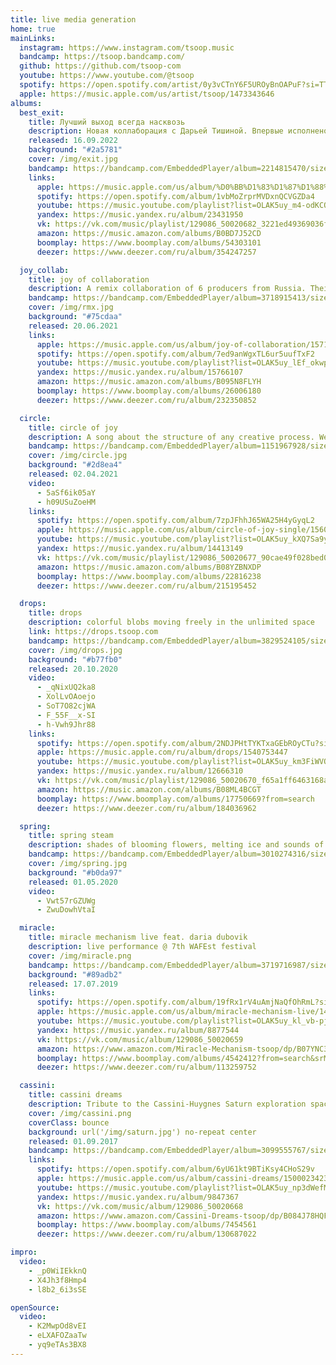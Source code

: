 ```yaml
---
title: live media generation
home: true
mainLinks:
  instagram: https://www.instagram.com/tsoop.music
  bandcamp: https://tsoop.bandcamp.com/
  github: https://github.com/tsoop-com
  youtube: https://www.youtube.com/@tsoop 
  spotify: https://open.spotify.com/artist/0y3vCTnY6F5UROyBnOAPuF?si=TTC8BaneT0egl9Ek9Z11Hw
  apple: https://music.apple.com/us/artist/tsoop/1473343646
albums:
  best_exit:
    title: Лучший выход всегда насквозь
    description: Новая коллаборация с Дарьей Тишиной. Впервые исполнено вживую на Чтецах весной 2022 года.
    released: 16.09.2022
    background: "#2a5781"
    cover: /img/exit.jpg
    bandcamp: https://bandcamp.com/EmbeddedPlayer/album=2214815470/size=large/bgcol=ffffff/linkcol=0687f5/artwork=none/transparent=true/
    links:
      apple: https://music.apple.com/us/album/%D0%BB%D1%83%D1%87%D1%88%D0%B8%D0%B9-%D0%B2%D1%8B%D1%85%D0%BE%D0%B4-%D0%B2%D1%81%D0%B5%D0%B3%D0%B4%D0%B0-%D0%BD%D0%B0%D1%81%D0%BA%D0%B2%D0%BE%D0%B7%D1%8C-feat-daria-tishina-single/1646003822
      spotify: https://open.spotify.com/album/1vbMoZrprMVDxnQCVGZDa4
      youtube: https://music.youtube.com/playlist?list=OLAK5uy_m4-odKCOlPlX08_btp1iqsJldAY34TaDg
      yandex: https://music.yandex.ru/album/23431950
      vk: https://vk.com/music/playlist/129086_50020682_3221ed49369036f3a4
      amazon: https://music.amazon.com/albums/B0BD7J52CD
      boomplay: https://www.boomplay.com/albums/54303101
      deezer: https://www.deezer.com/ru/album/354247257

  joy_collab:
    title: joy of collaboration
    description: A remix collaboration of 6 producers from Russia. Their takes on the Circle of Joy single - diverse, fun and very intense. Let's dance!
    bandcamp: https://bandcamp.com/EmbeddedPlayer/album=3718915413/size=large/bgcol=ffffff/linkcol=0687f5/artwork=none/transparent=true/
    cover: /img/rmx.jpg
    background: "#75cdaa"
    released: 20.06.2021
    links:
      apple: https://music.apple.com/us/album/joy-of-collaboration/1571038664
      spotify: https://open.spotify.com/album/7ed9anWgxTL6ur5uufTxF2
      youtube: https://music.youtube.com/playlist?list=OLAK5uy_lEf_okwpcVgDxw1ApY9U2wYQe8e1eV1II
      yandex: https://music.yandex.ru/album/15766107
      amazon: https://music.amazon.com/albums/B095N8FLYH
      boomplay: https://www.boomplay.com/albums/26006180
      deezer: https://www.deezer.com/ru/album/232350852

  circle:
    title: circle of joy
    description: A song about the structure of any creative process. We’re noting all the steps tou need to go through in order to realise any idea. From just a simple sketch to the final presentation. And having fun with every step made in this beautiful journey.
    bandcamp: https://bandcamp.com/EmbeddedPlayer/album=1151967928/size=large/bgcol=ffffff/linkcol=0687f5/artwork=none/transparent=true/
    cover: /img/circle.jpg
    background: "#2d8ea4"
    released: 02.04.2021
    video:
      - 5aSf6ik05aY
      - h09USuZoeHM
    links:
      spotify: https://open.spotify.com/album/7zpJFhhJ65WA25H4yGyqL2
      apple: https://music.apple.com/us/album/circle-of-joy-single/1560696968
      youtube: https://music.youtube.com/playlist?list=OLAK5uy_kXQ7Sa9y7Rm-xTqHgEn7jYaBwTtQ26ptc
      yandex: https://music.yandex.ru/album/14413149
      vk: https://vk.com/music/playlist/129086_50020677_90cae49f028bed02d8
      amazon: https://music.amazon.com/albums/B08YZBNXDP
      boomplay: https://www.boomplay.com/albums/22816238
      deezer: https://www.deezer.com/ru/album/215195452

  drops:
    title: drops
    description: colorful blobs moving freely in the unlimited space
    link: https://drops.tsoop.com
    bandcamp: https://bandcamp.com/EmbeddedPlayer/album=3829524105/size=large/bgcol=ffffff/linkcol=0687f5/artwork=none/transparent=true/
    cover: /img/drops.jpg
    background: "#b77fb0"
    released: 20.10.2020
    video:
      - _qNixUQ2ka8
      - XolLvOAoejo
      - SoT7O82cjWA
      - F_55F__x-SI
      - h-Vwh9Jhr88
    links:
      spotify: https://open.spotify.com/album/2NDJPHtTYKTxaGEbROyCTu?si=zMtr_Bw-TmKTC1QoB61AOw
      apple: https://music.apple.com/ru/album/drops/1540753447
      youtube: https://music.youtube.com/playlist?list=OLAK5uy_km3FiWVOIj91gJ7-okHSn8XUsKl0T1YW8
      yandex: https://music.yandex.ru/album/12666310
      vk: https://vk.com/music/playlist/129086_50020670_f65a1ff6463168a5fc
      amazon: https://music.amazon.com/albums/B08ML4BCGT
      boomplay: https://www.boomplay.com/albums/17750669?from=search
      deezer: https://www.deezer.com/ru/album/184036962

  spring:
    title: spring steam
    description: shades of blooming flowers, melting ice and sounds of our souls’ inner strings
    bandcamp: https://bandcamp.com/EmbeddedPlayer/album=3010274316/size=large/bgcol=ffffff/linkcol=0687f5/artwork=none/transparent=true/
    cover: /img/spring.jpg
    background: "#b0da97"
    released: 01.05.2020
    video:
      - Vwt57rGZUWg
      - ZwuDowhVtaI

  miracle:
    title: miracle mechanism live feat. daria dubovik
    description: live performance @ 7th WAFEst festival
    cover: /img/miracle.png
    bandcamp: https://bandcamp.com/EmbeddedPlayer/album=3719716987/size=large/bgcol=89adb2/linkcol=0687f5/artwork=none/transparent=true/
    background: "#89adb2"
    released: 17.07.2019
    links:
      spotify: https://open.spotify.com/album/19fRx1rV4uAmjNaQfOhRmL?si=ub-kiO77Q-mrk-X8sRTLPQ
      apple: https://music.apple.com/us/album/miracle-mechanism-live/1483671339
      youtube: https://music.youtube.com/playlist?list=OLAK5uy_kl_vb-pjGJRV3v5fBA1ZtbvERuit87vsk
      yandex: https://music.yandex.ru/album/8877544
      vk: https://vk.com/music/album/129086_50020659
      amazon: https://www.amazon.com/Miracle-Mechanism-tsoop/dp/B07YNC3KBX/ref=sr_1_1?keywords=tsoop&qid=1577706006&s=dmusic&sr=1-1
      boomplay: https://www.boomplay.com/albums/4542412?from=search&srModel=COPYLINK&srList=WEB
      deezer: https://www.deezer.com/ru/album/113259752

  cassini:
    title: cassini dreams
    description: Tribute to the Cassini-Huygnes Saturn exploration space mission
    cover: /img/cassini.png
    coverClass: bounce
    background: url('/img/saturn.jpg') no-repeat center
    released: 01.09.2017
    bandcamp: https://bandcamp.com/EmbeddedPlayer/album=3099555767/size=large/bgcol=ffffff/linkcol=0687f5/artwork=none/transparent=true/
    links:
      spotify: https://open.spotify.com/album/6yU61kt9BTiKsy4CHoS29v
      apple: https://music.apple.com/us/album/cassini-dreams/1500023423
      youtube: https://music.youtube.com/playlist?list=OLAK5uy_np3dWefMN3gkTgpdhz5FyaInVb3z5-MZk
      yandex: https://music.yandex.ru/album/9847367
      vk: https://vk.com/music/album/129086_50020668
      amazon: https://www.amazon.com/Cassini-Dreams-tsoop/dp/B084J78HQF
      boomplay: https://www.boomplay.com/albums/7454561
      deezer: https://www.deezer.com/ru/album/130687022

impro:
  video:
    - _p0WiIEkknQ
    - X4Jh3f8Hmp4
    - l8b2_6i3sSE

openSource:
  video:
    - K2MwpOd8vEI
    - eLXAFOZaaTw
    - yq9eTAs3BX8
---
```


<script setup>
import EventRow from './events/EventRow.vue'
import ExpVisuals from './exp/ExpVisuals.vue'
</script>

<top-head />

<about />

<links color="#709c65" class="text-4xl py-16 row" :links="$frontmatter.mainLinks" />

<about-us class="row" />

<event-row folder="/events/mgm/" />

<video-row :list="$frontmatter.openSource.video" />

<album-row id="best_exit" :album="$frontmatter.albums.best_exit" />

<video-row :list="$frontmatter.impro.video" />

<album-row :album="$frontmatter.albums.circle" />

<video-row :list="$frontmatter.albums.circle.video" />

<album-row :album="$frontmatter.albums.joy_collab" />

<album-row :album="$frontmatter.albums.drops" />

<video-row :list="$frontmatter.albums.drops.video" />

<album-row :album="$frontmatter.albums.spring" />

<video-row :list="$frontmatter.albums.spring.video" />

<album-row :album="$frontmatter.albums.miracle" />

<chroma-tone/>

<album-row :album="$frontmatter.albums.cassini" />

<contact-me />

<exp-visuals />

